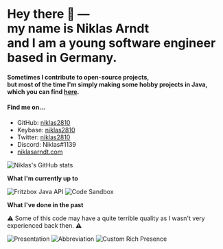 <h1>
  Hey there 👋 ― <br> 
  my name is Niklas Arndt <br> 
  and I am a young software engineer <br>
  based in Germany.
</h1>

<h4>Sometimes I contribute to open-source projects, <br>
  but most of the time I'm simply making some hobby projects in Java, <br> 
  which you can find <a href="https://github.com/niklas2810?tab=repositories">here</a>.</h4>

#### Find me on...

- GitHub: [niklas2810](https://github.com/niklas2810)
- Keybase: [niklas2810](https://keybase.io/niklas2810)
- Twitter: [niklas2810](https://twitter.com/niklas2810)
- Discord: Niklas#1139
- [niklasarndt.com](https://niklasarndt.com)


![Niklas's GitHub stats](https://github-readme-stats.vercel.app/api?username=niklas2810&show_icons=true&&hide_border=true&hide_rank=true)


**What I'm currently up to**

![Fritzbox Java API](https://github-readme-stats.vercel.app/api/pin/?username=niklas2810&repo=fritzbox-java-api)
![Code Sandbox](https://github-readme-stats.vercel.app/api/pin/?username=niklas2810&repo=sandbox)


**What I've done in the past**

:warning: Some of this code may have a quite terrible quality as I wasn't very experienced back then. :warning:

![Presentation](https://github-readme-stats.vercel.app/api/pin/?username=niklas2810&repo=Presentation)
![Abbreviation](https://github-readme-stats.vercel.app/api/pin/?username=niklas2810&repo=abbreviation)
![Custom Rich Presence](https://github-readme-stats.vercel.app/api/pin/?username=niklas2810&repo=custom-rich-presence)
